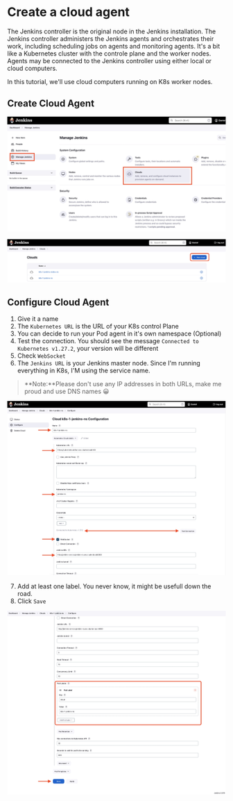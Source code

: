 # Create a cloud agent
The Jenkins controller is the original node in the Jenkins installation. The Jenkins controller administers the Jenkins agents and orchestrates their work, including scheduling jobs on agents and monitoring agents. It's a bit like a Kubernetes cluster with the controle plane and the worker nodes. Agents may be connected to the Jenkins controller using either local or cloud computers.

In this tutorial, we'll use cloud computers running on K8s worker nodes.

## Create Cloud Agent
![Agent](images/agent-1.jpg)

![Agent](images/agent-2.jpg)

## Configure Cloud Agent
1. Give it a name
2. The `Kubernetes URL` is the URL of your K8s control Plane
3. You can decide to run your Pod agent in it's own namespace (Optional)
4. Test the connection. You should see the message `Connected to Kubernetes v1.27.2`, your version will be different
5. Check `WebSocket`
6. The `Jenkins URL` is your Jenkins master node. Since I'm running everything in K8s, I'M using the service name.

>**Note:**Please don't use any IP addresses in both URLs, make me proud and use DNS names 😀

![Agent](images/agent-3.jpg)

7. Add at least one label. You never know, it might be usefull down the road.
8. Click `Save`

![Agent](images/agent-4.jpg)
